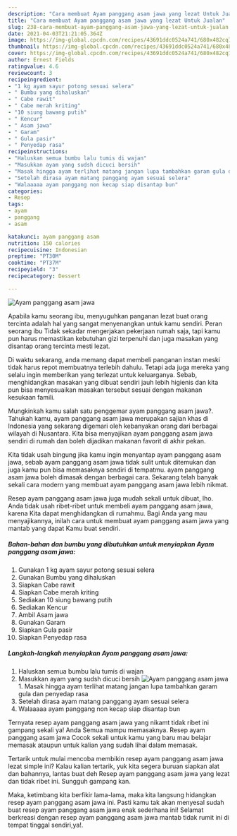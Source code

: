 ```yaml
---
description: "Cara membuat Ayam panggang asam jawa yang lezat Untuk Jualan"
title: "Cara membuat Ayam panggang asam jawa yang lezat Untuk Jualan"
slug: 238-cara-membuat-ayam-panggang-asam-jawa-yang-lezat-untuk-jualan
date: 2021-04-03T21:21:05.364Z
image: https://img-global.cpcdn.com/recipes/43691ddc0524a741/680x482cq70/ayam-panggang-asam-jawa-foto-resep-utama.jpg
thumbnail: https://img-global.cpcdn.com/recipes/43691ddc0524a741/680x482cq70/ayam-panggang-asam-jawa-foto-resep-utama.jpg
cover: https://img-global.cpcdn.com/recipes/43691ddc0524a741/680x482cq70/ayam-panggang-asam-jawa-foto-resep-utama.jpg
author: Ernest Fields
ratingvalue: 4.6
reviewcount: 3
recipeingredient:
- "1 kg ayam sayur potong sesuai selera"
- " Bumbu yang dihaluskan"
- " Cabe rawit"
- " Cabe merah kriting"
- "10 siung bawang putih"
- " Kencur"
- " Asam jawa"
- " Garam"
- " Gula pasir"
- " Penyedap rasa"
recipeinstructions:
- "Haluskan semua bumbu lalu tumis di wajan"
- "Masukkan ayam yang sudsh dicuci bersih"
- "Masak hingga ayam terlihat matang jangan lupa tambahkan garam gula dan penyedap rasa"
- "Setelah dirasa ayam matang panggang ayam sesuai selera"
- "Walaaaaa ayam panggang non kecap siap disantap bun"
categories:
- Resep
tags:
- ayam
- panggang
- asam

katakunci: ayam panggang asam 
nutrition: 150 calories
recipecuisine: Indonesian
preptime: "PT30M"
cooktime: "PT37M"
recipeyield: "3"
recipecategory: Dessert

---
```



![Ayam panggang asam jawa](https://img-global.cpcdn.com/recipes/43691ddc0524a741/680x482cq70/ayam-panggang-asam-jawa-foto-resep-utama.jpg)

Apabila kamu seorang ibu, menyuguhkan panganan lezat buat orang tercinta adalah hal yang sangat menyenangkan untuk kamu sendiri. Peran seorang ibu Tidak sekadar mengerjakan pekerjaan rumah saja, tapi kamu pun harus memastikan kebutuhan gizi terpenuhi dan juga masakan yang disantap orang tercinta mesti lezat.

Di waktu  sekarang, anda memang dapat membeli panganan instan meski tidak harus repot membuatnya terlebih dahulu. Tetapi ada juga mereka yang selalu ingin memberikan yang terlezat untuk keluarganya. Sebab, menghidangkan masakan yang dibuat sendiri jauh lebih higienis dan kita pun bisa menyesuaikan masakan tersebut sesuai dengan makanan kesukaan famili. 



Mungkinkah kamu salah satu penggemar ayam panggang asam jawa?. Tahukah kamu, ayam panggang asam jawa merupakan sajian khas di Indonesia yang sekarang digemari oleh kebanyakan orang dari berbagai wilayah di Nusantara. Kita bisa menyajikan ayam panggang asam jawa sendiri di rumah dan boleh dijadikan makanan favorit di akhir pekan.

Kita tidak usah bingung jika kamu ingin menyantap ayam panggang asam jawa, sebab ayam panggang asam jawa tidak sulit untuk ditemukan dan juga kamu pun bisa memasaknya sendiri di tempatmu. ayam panggang asam jawa boleh dimasak dengan berbagai cara. Sekarang telah banyak sekali cara modern yang membuat ayam panggang asam jawa lebih nikmat.

Resep ayam panggang asam jawa juga mudah sekali untuk dibuat, lho. Anda tidak usah ribet-ribet untuk membeli ayam panggang asam jawa, karena Kita dapat menghidangkan di rumahmu. Bagi Anda yang mau menyajikannya, inilah cara untuk membuat ayam panggang asam jawa yang mantab yang dapat Kamu buat sendiri.

<!--inarticleads1-->

##### Bahan-bahan dan bumbu yang dibutuhkan untuk menyiapkan Ayam panggang asam jawa:

1. Gunakan 1 kg ayam sayur potong sesuai selera
1. Gunakan  Bumbu yang dihaluskan
1. Siapkan  Cabe rawit
1. Siapkan  Cabe merah kriting
1. Sediakan 10 siung bawang putih
1. Sediakan  Kencur
1. Ambil  Asam jawa
1. Gunakan  Garam
1. Siapkan  Gula pasir
1. Siapkan  Penyedap rasa




<!--inarticleads2-->

##### Langkah-langkah menyiapkan Ayam panggang asam jawa:

1. Haluskan semua bumbu lalu tumis di wajan
1. Masukkan ayam yang sudsh dicuci bersih
<img src="https://img-global.cpcdn.com/steps/1b1608b99f800801/160x128cq70/ayam-panggang-asam-jawa-langkah-memasak-2-foto.jpg" alt="Ayam panggang asam jawa">1. Masak hingga ayam terlihat matang jangan lupa tambahkan garam gula dan penyedap rasa
1. Setelah dirasa ayam matang panggang ayam sesuai selera
1. Walaaaaa ayam panggang non kecap siap disantap bun




Ternyata resep ayam panggang asam jawa yang nikamt tidak ribet ini gampang sekali ya! Anda Semua mampu memasaknya. Resep ayam panggang asam jawa Cocok sekali untuk kamu yang baru mau belajar memasak ataupun untuk kalian yang sudah lihai dalam memasak.

Tertarik untuk mulai mencoba membikin resep ayam panggang asam jawa lezat simple ini? Kalau kalian tertarik, yuk kita segera buruan siapkan alat dan bahannya, lantas buat deh Resep ayam panggang asam jawa yang lezat dan tidak ribet ini. Sungguh gampang kan. 

Maka, ketimbang kita berfikir lama-lama, maka kita langsung hidangkan resep ayam panggang asam jawa ini. Pasti kamu tak akan menyesal sudah buat resep ayam panggang asam jawa enak sederhana ini! Selamat berkreasi dengan resep ayam panggang asam jawa mantab tidak rumit ini di tempat tinggal sendiri,ya!.

